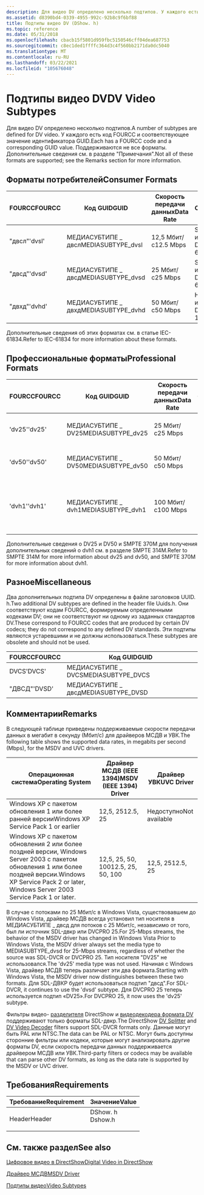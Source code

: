```yaml
---
description: Для видео DV определено несколько подтипов. У каждого есть код FOURCC и соответствующее значение идентификатора GUID. Поддерживаются не все форматы. Дополнительные сведения см. в разделе "Примечания".
ms.assetid: d8390bd4-0339-4955-992c-92b8c9f6bf88
title: Подтипы видео DV (DShow. h)
ms.topic: reference
ms.date: 05/31/2018
ms.openlocfilehash: cbacb15f5801d959fbc5150546cff04dea687753
ms.sourcegitcommit: c8ec1ded1ffffc364d3c4f560bb2171da0dc5040
ms.translationtype: MT
ms.contentlocale: ru-RU
ms.lasthandoff: 03/22/2021
ms.locfileid: "105676048"
---
```

# <a name="dv-video-subtypes"></a><span data-ttu-id="c8414-105">Подтипы видео DV</span><span class="sxs-lookup"><span data-stu-id="c8414-105">DV Video Subtypes</span></span>

<span data-ttu-id="c8414-106">Для видео DV определено несколько подтипов.</span><span class="sxs-lookup"><span data-stu-id="c8414-106">A number of subtypes are defined for DV video.</span></span> <span data-ttu-id="c8414-107">У каждого есть код FOURCC и соответствующее значение идентификатора GUID.</span><span class="sxs-lookup"><span data-stu-id="c8414-107">Each has a FOURCC code and a corresponding GUID value.</span></span> <span data-ttu-id="c8414-108">Поддерживаются не все форматы. Дополнительные сведения см. в разделе "Примечания".</span><span class="sxs-lookup"><span data-stu-id="c8414-108">Not all of these formats are supported; see the Remarks section for more information.</span></span>

## <a name="consumer-formats"></a><span data-ttu-id="c8414-109">Форматы потребителей</span><span class="sxs-lookup"><span data-stu-id="c8414-109">Consumer Formats</span></span>



| <span data-ttu-id="c8414-110">FOURCC</span><span class="sxs-lookup"><span data-stu-id="c8414-110">FOURCC</span></span> | <span data-ttu-id="c8414-111">Код GUID</span><span class="sxs-lookup"><span data-stu-id="c8414-111">GUID</span></span>               | <span data-ttu-id="c8414-112">Скорость передачи данных</span><span class="sxs-lookup"><span data-stu-id="c8414-112">Data Rate</span></span> | <span data-ttu-id="c8414-113">Описание</span><span class="sxs-lookup"><span data-stu-id="c8414-113">Description</span></span>                  |
|--------|--------------------|-----------|------------------------------|
| <span data-ttu-id="c8414-114">"двсл"</span><span class="sxs-lookup"><span data-stu-id="c8414-114">'dvsl'</span></span> | <span data-ttu-id="c8414-115">МЕДИАСУБТИПЕ \_ двсл</span><span class="sxs-lookup"><span data-stu-id="c8414-115">MEDIASUBTYPE\_dvsl</span></span> | <span data-ttu-id="c8414-116">12,5 Мбит/с</span><span class="sxs-lookup"><span data-stu-id="c8414-116">12.5 Mbps</span></span> | <span data-ttu-id="c8414-117">SD-ДВКР (525-60 или 625-50)</span><span class="sxs-lookup"><span data-stu-id="c8414-117">SD-DVCR (525-60 or 625-50)</span></span>   |
| <span data-ttu-id="c8414-118">"двсд"</span><span class="sxs-lookup"><span data-stu-id="c8414-118">'dvsd'</span></span> | <span data-ttu-id="c8414-119">МЕДИАСУБТИПЕ \_ двсд</span><span class="sxs-lookup"><span data-stu-id="c8414-119">MEDIASUBTYPE\_dvsd</span></span> | <span data-ttu-id="c8414-120">25 Мбит/с</span><span class="sxs-lookup"><span data-stu-id="c8414-120">25 Mbps</span></span>   | <span data-ttu-id="c8414-121">SDL-ДВКР (525-60 или 625-50)</span><span class="sxs-lookup"><span data-stu-id="c8414-121">SDL-DVCR (525-60 or 625-50)</span></span>  |
| <span data-ttu-id="c8414-122">"двхд"</span><span class="sxs-lookup"><span data-stu-id="c8414-122">'dvhd'</span></span> | <span data-ttu-id="c8414-123">МЕДИАСУБТИПЕ \_ двхд</span><span class="sxs-lookup"><span data-stu-id="c8414-123">MEDIASUBTYPE\_dvhd</span></span> | <span data-ttu-id="c8414-124">50 Мбит/с</span><span class="sxs-lookup"><span data-stu-id="c8414-124">50 Mbps</span></span>   | <span data-ttu-id="c8414-125">HD-ДВКР (1125-60 или 1250-50)</span><span class="sxs-lookup"><span data-stu-id="c8414-125">HD-DVCR (1125-60 or 1250-50)</span></span> |



 

<span data-ttu-id="c8414-126">Дополнительные сведения об этих форматах см. в статье IEC-61834.</span><span class="sxs-lookup"><span data-stu-id="c8414-126">Refer to IEC-61834 for more information about these formats.</span></span>

## <a name="professional-formats"></a><span data-ttu-id="c8414-127">Профессиональные форматы</span><span class="sxs-lookup"><span data-stu-id="c8414-127">Professional Formats</span></span>



| <span data-ttu-id="c8414-128">FOURCC</span><span class="sxs-lookup"><span data-stu-id="c8414-128">FOURCC</span></span> | <span data-ttu-id="c8414-129">Код GUID</span><span class="sxs-lookup"><span data-stu-id="c8414-129">GUID</span></span>               | <span data-ttu-id="c8414-130">Скорость передачи данных</span><span class="sxs-lookup"><span data-stu-id="c8414-130">Data Rate</span></span> | <span data-ttu-id="c8414-131">Описание</span><span class="sxs-lookup"><span data-stu-id="c8414-131">Description</span></span>                                 |
|--------|--------------------|-----------|---------------------------------------------|
| <span data-ttu-id="c8414-132">'dv25'</span><span class="sxs-lookup"><span data-stu-id="c8414-132">'dv25'</span></span> | <span data-ttu-id="c8414-133">МЕДИАСУБТИПЕ \_ DV25</span><span class="sxs-lookup"><span data-stu-id="c8414-133">MEDIASUBTYPE\_dv25</span></span> | <span data-ttu-id="c8414-134">25 Мбит/с</span><span class="sxs-lookup"><span data-stu-id="c8414-134">25 Mbps</span></span>   | <span data-ttu-id="c8414-135">DVCPRO 25 (525-60 или 625-50).</span><span class="sxs-lookup"><span data-stu-id="c8414-135">DVCPRO 25 (525-60 or 625-50).</span></span>               |
| <span data-ttu-id="c8414-136">'dv50'</span><span class="sxs-lookup"><span data-stu-id="c8414-136">'dv50'</span></span> | <span data-ttu-id="c8414-137">МЕДИАСУБТИПЕ \_ DV50</span><span class="sxs-lookup"><span data-stu-id="c8414-137">MEDIASUBTYPE\_dv50</span></span> | <span data-ttu-id="c8414-138">50 Мбит/с</span><span class="sxs-lookup"><span data-stu-id="c8414-138">50 Mbps</span></span>   | <span data-ttu-id="c8414-139">DVCPRO 50 (525-60 или 625-50)</span><span class="sxs-lookup"><span data-stu-id="c8414-139">DVCPRO 50 (525-60 or 625-50)</span></span>                |
| <span data-ttu-id="c8414-140">'dvh1'</span><span class="sxs-lookup"><span data-stu-id="c8414-140">'dvh1'</span></span> | <span data-ttu-id="c8414-141">МЕДИАСУБТИПЕ \_ dvh1</span><span class="sxs-lookup"><span data-stu-id="c8414-141">MEDIASUBTYPE\_dvh1</span></span> | <span data-ttu-id="c8414-142">100 Мбит/с</span><span class="sxs-lookup"><span data-stu-id="c8414-142">100 Mbps</span></span>  | <span data-ttu-id="c8414-143">DVCPRO 100 (1080/60i, 1080/50i или 720/60P)</span><span class="sxs-lookup"><span data-stu-id="c8414-143">DVCPRO 100 (1080/60i, 1080/50i, or 720/60P)</span></span> |



 

<span data-ttu-id="c8414-144">Дополнительные сведения о DV25 и DV50 и SMPTE 370M для получения дополнительных сведений о dvh1 см. в разделе SMPTE 314M.</span><span class="sxs-lookup"><span data-stu-id="c8414-144">Refer to SMPTE 314M for more information about dv25 and dv50, and SMPTE 370M for more information about dvh1.</span></span>

## <a name="miscellaneous"></a><span data-ttu-id="c8414-145">Разное</span><span class="sxs-lookup"><span data-stu-id="c8414-145">Miscellaneous</span></span>

<span data-ttu-id="c8414-146">Два дополнительных подтипа DV определены в файле заголовков UUID. h.</span><span class="sxs-lookup"><span data-stu-id="c8414-146">Two additional DV subtypes are defined in the header file Uuids.h.</span></span> <span data-ttu-id="c8414-147">Они соответствуют кодам FOURCC, формируемым определенными кодеками DV; они не соответствуют ни одному из заданных стандартов DV.</span><span class="sxs-lookup"><span data-stu-id="c8414-147">These correspond to FOURCC codes that are produced by certain DV codecs; they do not correspond to any defined DV standards.</span></span> <span data-ttu-id="c8414-148">Эти подтипы являются устаревшими и не должны использоваться.</span><span class="sxs-lookup"><span data-stu-id="c8414-148">These subtypes are obsolete and should not be used.</span></span>



| <span data-ttu-id="c8414-149">FOURCC</span><span class="sxs-lookup"><span data-stu-id="c8414-149">FOURCC</span></span> | <span data-ttu-id="c8414-150">Код GUID</span><span class="sxs-lookup"><span data-stu-id="c8414-150">GUID</span></span>               |
|--------|--------------------|
| <span data-ttu-id="c8414-151">DVCS</span><span class="sxs-lookup"><span data-stu-id="c8414-151">'DVCS'</span></span> | <span data-ttu-id="c8414-152">МЕДИАСУБТИПЕ \_ DVCS</span><span class="sxs-lookup"><span data-stu-id="c8414-152">MEDIASUBTYPE\_DVCS</span></span> |
| <span data-ttu-id="c8414-153">"ДВСД"</span><span class="sxs-lookup"><span data-stu-id="c8414-153">'DVSD'</span></span> | <span data-ttu-id="c8414-154">МЕДИАСУБТИПЕ \_ двсд</span><span class="sxs-lookup"><span data-stu-id="c8414-154">MEDIASUBTYPE\_DVSD</span></span> |



 

## <a name="remarks"></a><span data-ttu-id="c8414-155">Комментарии</span><span class="sxs-lookup"><span data-stu-id="c8414-155">Remarks</span></span>

<span data-ttu-id="c8414-156">В следующей таблице приведены поддерживаемые скорости передачи данных в мегабит в секунду (Мбит/с) для драйверов МСДВ и УВК.</span><span class="sxs-lookup"><span data-stu-id="c8414-156">The following table shows the supported data rates, in megabits per second (Mbps), for the MSDV and UVC drivers.</span></span>



| <span data-ttu-id="c8414-157">Операционная система</span><span class="sxs-lookup"><span data-stu-id="c8414-157">Operating System</span></span>                                                                 | <span data-ttu-id="c8414-158">Драйвер МСДВ (IEEE 1394)</span><span class="sxs-lookup"><span data-stu-id="c8414-158">MSDV (IEEE 1394) Driver</span></span> | <span data-ttu-id="c8414-159">Драйвер УВК</span><span class="sxs-lookup"><span data-stu-id="c8414-159">UVC Driver</span></span>    |
|----------------------------------------------------------------------------------|-------------------------|---------------|
| <span data-ttu-id="c8414-160">Windows XP с пакетом обновления 1 или более ранней версии</span><span class="sxs-lookup"><span data-stu-id="c8414-160">Windows XP Service Pack 1 or earlier</span></span>                                             | <span data-ttu-id="c8414-161">12,5, 25</span><span class="sxs-lookup"><span data-stu-id="c8414-161">12.5, 25</span></span>                | <span data-ttu-id="c8414-162">Недоступно</span><span class="sxs-lookup"><span data-stu-id="c8414-162">Not available</span></span> |
| <span data-ttu-id="c8414-163">Windows XP с пакетом обновления 2 или более поздней версии, Windows Server 2003 с пакетом обновления 1 или более поздней версии.</span><span class="sxs-lookup"><span data-stu-id="c8414-163">Windows XP Service Pack 2 or later, Windows Server 2003 Service Pack 1 or later.</span></span> | <span data-ttu-id="c8414-164">12,5, 25, 50, 100</span><span class="sxs-lookup"><span data-stu-id="c8414-164">12.5, 25, 50, 100</span></span>       | <span data-ttu-id="c8414-165">12,5, 25</span><span class="sxs-lookup"><span data-stu-id="c8414-165">12.5, 25</span></span>      |



 

<span data-ttu-id="c8414-166">В случае с потоками по 25 Мбит/с в Windows Vista, существовавшем до Windows Vista, драйвер МСДВ всегда установил тип носителя в МЕДИАСУБТИПЕ \_ двсд для потоков с 25 Мбит/с, независимо от того, был ли источник SDL-двкр или DVCPRO 25.</span><span class="sxs-lookup"><span data-stu-id="c8414-166">For 25-Mbps streams, the behavior of the MSDV driver has changed in Windows Vista Prior to Windows Vista, the MSDV driver always set the media type to MEDIASUBTYPE\_dvsd for 25-Mbps streams, regardless of whether the source was SDL-DVCR or DVCPRO 25.</span></span> <span data-ttu-id="c8414-167">Тип носителя "DV25" не использовался.</span><span class="sxs-lookup"><span data-stu-id="c8414-167">The 'dv25' media type was not used.</span></span> <span data-ttu-id="c8414-168">Начиная с Windows Vista, драйвер МСДВ теперь различает эти два формата.</span><span class="sxs-lookup"><span data-stu-id="c8414-168">Starting with Windows Vista, the MSDV driver now distinguishes between these two formats.</span></span> <span data-ttu-id="c8414-169">Для SDL-ДВКР будет использоваться подтип "двсд".</span><span class="sxs-lookup"><span data-stu-id="c8414-169">For SDL-DVCR, it continues to use the 'dvsd' subtype.</span></span> <span data-ttu-id="c8414-170">Для DVCPRO 25 теперь используется подтип «DV25».</span><span class="sxs-lookup"><span data-stu-id="c8414-170">For DVCPRO 25, it now uses the 'dv25' subtype.</span></span>

<span data-ttu-id="c8414-171">Фильтры видео- [разделителя](dv-splitter-filter.md) DirectShow и [видеодекодера формата DV](dv-video-decoder-filter.md) поддерживают только форматы SDL-двкр.</span><span class="sxs-lookup"><span data-stu-id="c8414-171">The DirectShow [DV Splitter](dv-splitter-filter.md) and [DV Video Decoder](dv-video-decoder-filter.md) filters support SDL-DVCR formats only.</span></span> <span data-ttu-id="c8414-172">Данные могут быть PAL или NTSC.</span><span class="sxs-lookup"><span data-stu-id="c8414-172">The data can be PAL or NTSC.</span></span> <span data-ttu-id="c8414-173">Могут быть доступны сторонние фильтры или кодеки, которые могут анализировать другие форматы DV, если скорость передачи данных поддерживается драйвером МСДВ или УВК.</span><span class="sxs-lookup"><span data-stu-id="c8414-173">Third-party filters or codecs may be available that can parse other DV formats, as long as the data rate is supported by the MSDV or UVC driver.</span></span>

## <a name="requirements"></a><span data-ttu-id="c8414-174">Требования</span><span class="sxs-lookup"><span data-stu-id="c8414-174">Requirements</span></span>



| <span data-ttu-id="c8414-175">Требование</span><span class="sxs-lookup"><span data-stu-id="c8414-175">Requirement</span></span> | <span data-ttu-id="c8414-176">Значение</span><span class="sxs-lookup"><span data-stu-id="c8414-176">Value</span></span> |
|-------------------|------------------------------------------------------------------------------------|
| <span data-ttu-id="c8414-177">Header</span><span class="sxs-lookup"><span data-stu-id="c8414-177">Header</span></span><br/> | <dl> <span data-ttu-id="c8414-178"><dt>DShow. h</dt></span><span class="sxs-lookup"><span data-stu-id="c8414-178"><dt>Dshow.h</dt></span></span> </dl> |



## <a name="see-also"></a><span data-ttu-id="c8414-179">См. также раздел</span><span class="sxs-lookup"><span data-stu-id="c8414-179">See also</span></span>

<dl> <dt>

[<span data-ttu-id="c8414-180">Цифровое видео в DirectShow</span><span class="sxs-lookup"><span data-stu-id="c8414-180">Digital Video in DirectShow</span></span>](digital-video-in-directshow.md)
</dt> <dt>

[<span data-ttu-id="c8414-181">Драйвер МСДВ</span><span class="sxs-lookup"><span data-stu-id="c8414-181">MSDV Driver</span></span>](msdv-driver.md)
</dt> <dt>

[<span data-ttu-id="c8414-182">Подтипы видео</span><span class="sxs-lookup"><span data-stu-id="c8414-182">Video Subtypes</span></span>](video-subtypes.md)
</dt> </dl>

 

 




